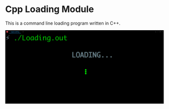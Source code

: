 # Cpp Loading Module

This is a command line loading program written in C++.

![Demo](./CppLoading.gif)